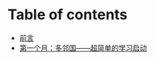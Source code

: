 # Table of contents

* [前言](README.md)
* [第一个月：多邻国——超简单的学习启动](di-yi-ge-yue-duo-lin-guo-chao-jian-dan-de-xue-xi-qi-dong.md)
